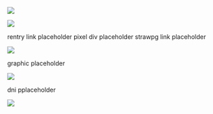 ![](https://files.catbox.moe/8cm4b6.png)

![](https://komarev.com/ghpvc/?username=idiosyncraticNerd) 

rentry link placeholder pixel div placeholder strawpg link placeholder

![](https://files.catbox.moe/4wln0d.png)

graphic placeholder

![](https://files.catbox.moe/4wln0d.png)

dni pplaceholder

![](https://files.catbox.moe/sfbfpe.png)
